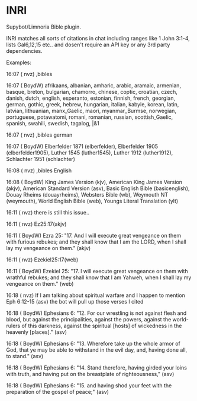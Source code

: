 # INRI
Supybot/Limnoria Bible plugin.

INRI matches all sorts of citations in chat including ranges like 1 John 3:1-4, lists Gal6,12,15 etc.. and dosen't require an API key or any 3rd party dependencies.

Examples:

16:07 ( nvz) ,bibles

16:07 ( BoydW) afrikaans, albanian, amharic, arabic, aramaic, armenian, basque, breton, bulgarian, chamorro, chinese, coptic, croatian, czech, 
               danish, dutch, english, esperanto, estonian, finnish, french, georgian, german, gothic, greek, hebrew, hungarian, italian, kabyle,
               korean, latin, latvian, lithuanian, manx_Gaelic, maori, myanmar_Burmse, norwegian, portuguese, potawatomi, romani, romanian,
               russian, scottish_Gaelic, spanish, swahili, swedish, tagalog,  |&1

16:07 ( nvz) ,bibles german

16:07 ( BoydW) Elberfelder 1871 (elberfelder), Elberfelder 1905 (elberfelder1905), Luther 1545 (luther1545), Luther 1912 (luther1912), Schlachter
               1951 (schlachter)

16:08 ( nvz) ,bibles English

16:08 ( BoydW) King James Version (kjv), American King James Version (akjv), American Standard Version (asv), Basic English Bible (basicenglish),
               Douay Rheims (douayrheims), Websters Bible (wb), Weymouth NT (weymouth), World English Bible (web), Youngs Literal Translation (ylt)

16:11 ( nvz) there is still this issue..

16:11 ( nvz) Ez25:17(akjv)

16:11 ( BoydW) Ezra 25: "17. And I will execute great vengeance on them with furious rebukes; and they shall know that I am the LORD, when I shall
               lay my vengeance on them." (akjv)

16:11 ( nvz) Ezekiel25:17(web)

16:11 ( BoydW) Ezekiel 25: "17. I will execute great vengeance on them with wrathful rebukes; and they shall know that I am Yahweh, when I shall
               lay my vengeance on them." (web)

16:18 ( nvz) If I am talking about spiritual warfare and I happen to mention Eph 6:12-15 (asv) the bot will pull up those verses I cited

16:18 ( BoydW) Ephesians 6: "12. For our wrestling is not against flesh and blood, but against the principalities, against the powers, against the 
               world-rulers of this darkness, against the spiritual [hosts] of wickedness in the heavenly [places]." (asv)

16:18 ( BoydW) Ephesians 6: "13. Wherefore take up the whole armor of God, that ye may be able to withstand in the evil day, and, having done all, 
               to stand." (asv)

16:18 ( BoydW) Ephesians 6: "14. Stand therefore, having girded your loins with truth, and having put on the breastplate of righteousness," (asv)

16:18 ( BoydW) Ephesians 6: "15. and having shod your feet with the preparation of the gospel of peace;" (asv)
